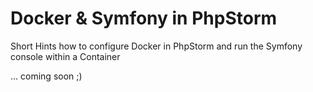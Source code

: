 # Docker & Symfony in PhpStorm

Short Hints how to configure Docker in PhpStorm 
and run the Symfony console within a Container


... coming soon ;)